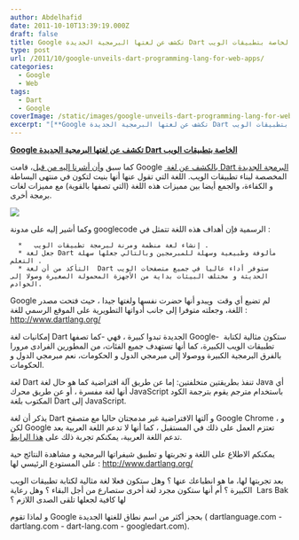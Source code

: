```yaml
---
author: Abdelhafid
date: 2011-10-10T13:39:19.000Z
draft: false
title: Google تكشف عن لغتها البرمجية الجديدة Dart الخاصة بتطبيقات الويب
type: post
url: /2011/10/google-unveils-dart-programming-lang-for-web-apps/
categories:
  - Google
  - Web
tags:
  - Dart
  - Google
coverImage: /static/images/google-unveils-dart-programming-lang-for-web-apps/dart-logo.png
excerpt: "[**Google تكشف عن لغتها البرمجية الجديدة Dart الخاصة بتطبيقات الويب**](https://www.it-scoop.com/2011/10/google-unveils-dart-programming-lang-for-web-apps/)\n\nكما سبق [وأن أشرنا إليه من قبل](../2011/09/dart/)، قامت Google\_[ بالكشف عن لغة Dart البرمجة الجديدة](http://googlecode.blogspot.com/2011/10/dart-language-for-structured-web.html) المخصصة لبناء تطبيقات الويب. اللغة التي تقول عنها أنها بنيت لتكون في منتهى البساطة و الكفاءة،"
---
```

[**Google تكشف عن لغتها البرمجية الجديدة Dart الخاصة بتطبيقات الويب**](https://www.it-scoop.com/2011/10/google-unveils-dart-programming-lang-for-web-apps/)

كما سبق [وأن أشرنا إليه من قبل](../2011/09/dart/)، قامت Google [ بالكشف عن لغة Dart البرمجة الجديدة](http://googlecode.blogspot.com/2011/10/dart-language-for-structured-web.html) المخصصة لبناء تطبيقات الويب. اللغة التي تقول عنها أنها بنيت لتكون في منتهى البساطة و الكفاءة، والجمع أيضا بين مميزات هذه اللغة (التي تصفها بالقوية) مع مميزات لغات برمجة أخرى.

![](/static/images/google-unveils-dart-programming-lang-for-web-apps/dart-logo.png)

وكما أشير إليه على مدونة googlecode الرسمية فإن أهداف هذه اللغة تتمثل في :

~~~
  *   إنشاء لغة منظمة ومرنة لبرمجة تطبيقات الويب .
  * جعل لغة Dart مألوفة وطبيعية وسهلة للمبرمجين وبالتالي جعلها سهلة التعلم .
  * التأكد من أن لغة  Dart ستوفر أداء عاليا في جميع متصفحات الويب الحديثة و مختلف البيئات بداية من الأجهزة المحمولة الصغيرة وصولا إلى الخوادم.
~~~

Google لم تضيع أي وقت  ويبدو أنها حضرت نفسها ولغتها جيدا ، حيث فتحت مصدر اللغة، وجعلته متوفرا إلى جانب أدواتها التطويرية على الموقع الرسمي للغة : http://www.dartlang.org/

إمكانيات لغة Dart الجديدة تبدوا كبيرة ، فهي -كما تصفها Google-  ستكون مثالية لكتابة تطبيقات الويب الكبيرة، كما أنها تستهدف جميع الفئات، من المطورين الفرادى مرورا بالفرق البرمجية الكبيرة ووصولا إلى مبرمجي الدول و الحكومات، نعم مبرمجي الدول و الحكومات.

لغة Dart تنفذ بطريقتين متخلفتين: إما عن طريق آلة افتراضية كما هو حال لغة Java أي أنها لغة مفسرة ، أو عن طريق محرك JavaScript باستخدام مترجم يقوم بترجمة الكود المكتوب بلغة Dart إلى JavaScript.

يذكر أن لغة Dart و آلتها الافتراضية غير مدمجتان حاليا مع متصفح Google Chrome ، و لكن Google تعتزم العمل على ذلك في المستقبل ، كما أنها لا تدعم اللغة العربية بعد تدعم اللغة العربية، يمكنكم تجربة ذلك على [هذا الرابط](http://try.dartlang.org/s/WVoN).

يمكنكم الاطلاع على اللغة و تجربتها و تطبيق شيفراتها البرمجية و مشاهدة النتائج حية على المستودع الرئيسي لها : http://www.dartlang.org/

بعد تجربتها لها، ما هو انطباعك عنها ؟ وهل ستكون فعلا لغة مثالية لكتابة تطبيقات الويب الكبيرة ؟ أم أنها ستكون مجرد لغة أخرى ستصارع من أجل البقاء ؟ وهل رعاية  Lars Bak لها كافية لجعلها تلقى الصدى اللازم ؟

و لماذا تقوم Google بحجز أكثر من اسم نطاق للغتها الجديدة ( dartlanguage.com - dartlang.com - dart-lang.com - googledart.com).
